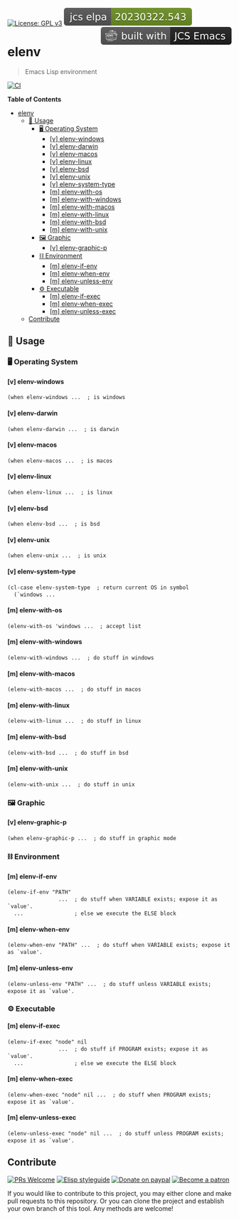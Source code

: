 [![License: GPL v3](https://img.shields.io/badge/License-GPL%20v3-blue.svg)](https://www.gnu.org/licenses/gpl-3.0)
[![JCS-ELPA](https://raw.githubusercontent.com/jcs-emacs/badges/master/elpa/v/elenv.svg)](https://jcs-emacs.github.io/jcs-elpa/#/elenv)
<a href="https://jcs-emacs.github.io/"><img align="right" src="https://raw.githubusercontent.com/jcs-emacs/badges/master/others/built-with/dark.svg" alt="Built with"></a>

# elenv
> Emacs Lisp environment

[![CI](https://github.com/jcs-elpa/elenv/actions/workflows/test.yml/badge.svg)](https://github.com/jcs-elpa/elenv/actions/workflows/test.yml)

<!-- markdown-toc start - Don't edit this section. Run M-x markdown-toc-refresh-toc -->
**Table of Contents**

- [elenv](#elenv)
  - [🔨 Usage](#🔨-usage)
    - [🖥️ Operating System](#🖥️-operating-system)
      - [[v] elenv-windows](#v-elenv-windows)
      - [[v] elenv-darwin](#v-elenv-darwin)
      - [[v] elenv-macos](#v-elenv-macos)
      - [[v] elenv-linux](#v-elenv-linux)
      - [[v] elenv-bsd](#v-elenv-bsd)
      - [[v] elenv-unix](#v-elenv-unix)
      - [[v] elenv-system-type](#v-elenv-system-type)
      - [[m] elenv-with-os](#m-elenv-with-os)
      - [[m] elenv-with-windows](#m-elenv-with-windows)
      - [[m] elenv-with-macos](#m-elenv-with-macos)
      - [[m] elenv-with-linux](#m-elenv-with-linux)
      - [[m] elenv-with-bsd](#m-elenv-with-bsd)
      - [[m] elenv-with-unix](#m-elenv-with-unix)
    - [🖼️ Graphic](#🖼️-graphic)
      - [[v] elenv-graphic-p](#v-elenv-graphic-p)
    - [⛓️ Environment](#⛓️-environment)
      - [[m] elenv-if-env](#m-elenv-if-env)
      - [[m] elenv-when-env](#m-elenv-when-env)
      - [[m] elenv-unless-env](#m-elenv-unless-env)
    - [⚙️ Executable](#⚙️-executable)
      - [[m] elenv-if-exec](#m-elenv-if-exec)
      - [[m] elenv-when-exec](#m-elenv-when-exec)
      - [[m] elenv-unless-exec](#m-elenv-unless-exec)
  - [Contribute](#contribute)

<!-- markdown-toc end -->

## 🔨 Usage

### 🖥️ Operating System

#### [v] elenv-windows

```elisp
(when elenv-windows ...  ; is windows
```

#### [v] elenv-darwin

```elisp
(when elenv-darwin ...  ; is darwin
```

#### [v] elenv-macos

```elisp
(when elenv-macos ...  ; is macos
```

#### [v] elenv-linux

```elisp
(when elenv-linux ...  ; is linux
```

#### [v] elenv-bsd

```elisp
(when elenv-bsd ...  ; is bsd
```

#### [v] elenv-unix

```elisp
(when elenv-unix ...  ; is unix
```

#### [v] elenv-system-type

```elisp
(cl-case elenv-system-type  ; return current OS in symbol
  (`windows ...
```

#### [m] elenv-with-os

```elisp
(elenv-with-os 'windows ...  ; accept list
```

#### [m] elenv-with-windows

```elisp
(elenv-with-windows ...  ; do stuff in windows
```

#### [m] elenv-with-macos

```elisp
(elenv-with-macos ...  ; do stuff in macos
```

#### [m] elenv-with-linux

```elisp
(elenv-with-linux ...  ; do stuff in linux
```

#### [m] elenv-with-bsd

```elisp
(elenv-with-bsd ...  ; do stuff in bsd
```

#### [m] elenv-with-unix

```elisp
(elenv-with-unix ...  ; do stuff in unix
```

### 🖼️ Graphic

#### [v] elenv-graphic-p

```elisp
(when elenv-graphic-p ...  ; do stuff in graphic mode
```

### ⛓️ Environment

#### [m] elenv-if-env

```elisp
(elenv-if-env "PATH"
                ...  ; do stuff when VARIABLE exists; expose it as `value'.
  ...                ; else we execute the ELSE block
```

#### [m] elenv-when-env

```elisp
(elenv-when-env "PATH" ...  ; do stuff when VARIABLE exists; expose it as `value'.
```

#### [m] elenv-unless-env

```elisp
(elenv-unless-env "PATH" ...  ; do stuff unless VARIABLE exists; expose it as `value'.
```

### ⚙️ Executable

#### [m] elenv-if-exec

```elisp
(elenv-if-exec "node" nil 
                ...  ; do stuff if PROGRAM exists; expose it as `value'.
  ...                ; else we execute the ELSE block
```

#### [m] elenv-when-exec

```elisp
(elenv-when-exec "node" nil ...  ; do stuff when PROGRAM exists; expose it as `value'.
```

#### [m] elenv-unless-exec

```elisp
(elenv-unless-exec "node" nil ...  ; do stuff unless PROGRAM exists; expose it as `value'.
```

## Contribute

[![PRs Welcome](https://img.shields.io/badge/PRs-welcome-brightgreen.svg)](http://makeapullrequest.com)
[![Elisp styleguide](https://img.shields.io/badge/elisp-style%20guide-purple)](https://github.com/bbatsov/emacs-lisp-style-guide)
[![Donate on paypal](https://img.shields.io/badge/paypal-donate-1?logo=paypal&color=blue)](https://www.paypal.me/jcs090218)
[![Become a patron](https://img.shields.io/badge/patreon-become%20a%20patron-orange.svg?logo=patreon)](https://www.patreon.com/jcs090218)

If you would like to contribute to this project, you may either
clone and make pull requests to this repository. Or you can
clone the project and establish your own branch of this tool.
Any methods are welcome!
